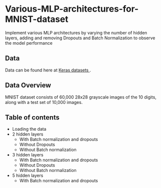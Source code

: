 # Various-MLP-architectures-for-MNIST-dataset
Implement various MLP architectures by varying the number of hidden layers, adding and removing Dropouts and Batch Normalization to observe the model performance

## Data
Data can be found here at <a href = "https://keras.io/datasets/#mnist-database-of-handwritten-digits"> Keras datasets </a>.

## Data Overview
MNIST dataset consists of 60,000 28x28 grayscale images of the 10 digits, along with a test set of 10,000 images.

## Table of contents
- Loading the data
- 2 hidden layers
  - With Batch normalization and dropouts
  - Without Dropouts
  - Without Batch normalization
- 3 hidden layers
  - With Batch normalization and dropouts
  - Without Dropouts
  - Without Batch normalization
- 5 hidden layers
  - With Batch normalization and dropouts

